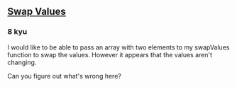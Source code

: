 <h2><a href=https://www.codewars.com/kata/5388f0e00b24c5635e000fc6/train/python target="_blank">Swap Values</a></h2><h3>8 kyu</h3><p>I would like to be able to pass an array with two elements to my swapValues function to swap the values. However it appears that the values aren't changing.</p><p>Can you figure out what's wrong here? </p>